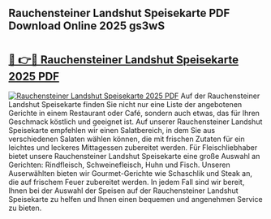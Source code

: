 ## Rauchensteiner Landshut Speisekarte PDF Download Online 2025 gs3wS

# <h2><a href="http://gc8opwx.nevu.top/?p=Rauchensteiner+Landshut+Speisekarte">🔗 👉🔴 Rauchensteiner Landshut Speisekarte 2025 PDF</a></h2>

[![Rauchensteiner Landshut Speisekarte 2025 PDF](https://i.imgur.com/dBaPXMq.png)](http://gc8opwx.nevu.top/?p=Rauchensteiner+Landshut+Speisekarte)
Auf der Rauchensteiner Landshut Speisekarte finden Sie nicht nur eine Liste der angebotenen Gerichte in einem Restaurant oder Café, sondern auch etwas, das für Ihren Geschmack köstlich und geeignet ist. Auf unserer Rauchensteiner Landshut Speisekarte empfehlen wir einen Salatbereich, in dem Sie aus verschiedenen Salaten wählen können, die mit frischen Zutaten für ein leichtes und leckeres Mittagessen zubereitet werden. Für Fleischliebhaber bietet unsere Rauchensteiner Landshut Speisekarte eine große Auswahl an Gerichten: Rindfleisch, Schweinefleisch, Huhn und Fisch. Unseren Auserwählten bieten wir Gourmet-Gerichte wie Schaschlik und Steak an, die auf frischem Feuer zubereitet werden. In jedem Fall sind wir bereit, Ihnen bei der Auswahl der Speisen auf der Rauchensteiner Landshut Speisekarte zu helfen und Ihnen einen bequemen und angenehmen Service zu bieten.
